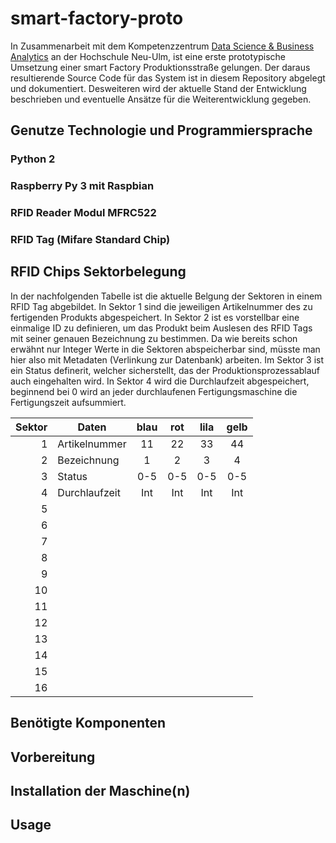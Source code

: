 # smart-factory-proto
In Zusammenarbeit mit dem Kompetenzzentrum [Data Science & Business Analytics](https://www.hs-neu-ulm.de/forschung/institute-kompetenzzentren-netzwerke/data-science-and-business-analytics/) an der Hochschule Neu-Ulm, ist eine erste prototypische Umsetzung einer smart Factory Produktionsstraße gelungen. Der daraus resultierende Source Code für das System ist in diesem Repository abgelegt und dokumentiert. Desweiteren wird der aktuelle Stand der Entwicklung beschrieben und eventuelle Ansätze für die Weiterentwicklung gegeben.

## Genutze Technologie und Programmiersprache

### Python 2

### Raspberry Py 3 mit Raspbian

### RFID Reader Modul MFRC522

### RFID Tag (Mifare Standard Chip)


## RFID Chips Sektorbelegung

In der nachfolgenden Tabelle ist die aktuelle Belgung der Sektoren in einem RFID Tag abgebildet. In Sektor 1 sind die jeweiligen Artikelnummer des zu fertigenden Produkts abgespeichert. In Sektor 2 ist es vorstellbar eine einmalige ID zu definieren, um das Produkt beim Auslesen des RFID Tags mit seiner genauen Bezeichnung zu bestimmen. Da wie bereits schon erwähnt nur Integer Werte in die Sektoren abspeicherbar sind, müsste man hier also mit Metadaten (Verlinkung zur Datenbank) arbeiten. Im Sektor 3 ist ein Status definerit, welcher sicherstellt, das der Produktionsprozessablauf auch eingehalten wird. In Sektor 4 wird die Durchlaufzeit abgespeichert, beginnend bei 0 wird an jeder durchlaufenen Fertigungsmaschine die Fertigungszeit aufsummiert.

| Sektor | Daten         | blau | rot | lila | gelb |
|-------:|---------------|:----:|:---:|:----:|:----:|
|      1 | Artikelnummer |  11  |  22 |  33  |  44  |
|      2 | Bezeichnung   |   1  |  2  |   3  |   4  |
|      3 | Status        |  0-5 | 0-5 |  0-5 |  0-5 |
|      4 | Durchlaufzeit |  Int | Int |  Int |  Int |
|      5 |               |      |     |      |      |
|      6 |               |      |     |      |      |
|      7 |               |      |     |      |      |
|      8 |               |      |     |      |      |
|      9 |               |      |     |      |      |
|     10 |               |      |     |      |      |
|     11 |               |      |     |      |      |
|     12 |               |      |     |      |      |
|     13 |               |      |     |      |      |
|     14 |               |      |     |      |      |
|     15 |               |      |     |      |      |
|     16 |               |      |     |      |      |

## Benötigte Komponenten

## Vorbereitung

## Installation der Maschine(n)

## Usage


